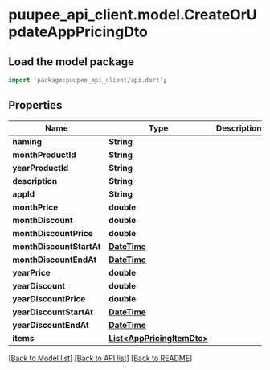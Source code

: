 # puupee_api_client.model.CreateOrUpdateAppPricingDto

## Load the model package
```dart
import 'package:puupee_api_client/api.dart';
```

## Properties
Name | Type | Description | Notes
------------ | ------------- | ------------- | -------------
**naming** | **String** |  | [optional] 
**monthProductId** | **String** |  | [optional] 
**yearProductId** | **String** |  | [optional] 
**description** | **String** |  | [optional] 
**appId** | **String** |  | [optional] 
**monthPrice** | **double** |  | [optional] 
**monthDiscount** | **double** |  | [optional] 
**monthDiscountPrice** | **double** |  | [optional] 
**monthDiscountStartAt** | [**DateTime**](DateTime.md) |  | [optional] 
**monthDiscountEndAt** | [**DateTime**](DateTime.md) |  | [optional] 
**yearPrice** | **double** |  | [optional] 
**yearDiscount** | **double** |  | [optional] 
**yearDiscountPrice** | **double** |  | [optional] 
**yearDiscountStartAt** | [**DateTime**](DateTime.md) |  | [optional] 
**yearDiscountEndAt** | [**DateTime**](DateTime.md) |  | [optional] 
**items** | [**List&lt;AppPricingItemDto&gt;**](AppPricingItemDto.md) |  | [optional] 

[[Back to Model list]](../README.md#documentation-for-models) [[Back to API list]](../README.md#documentation-for-api-endpoints) [[Back to README]](../README.md)



